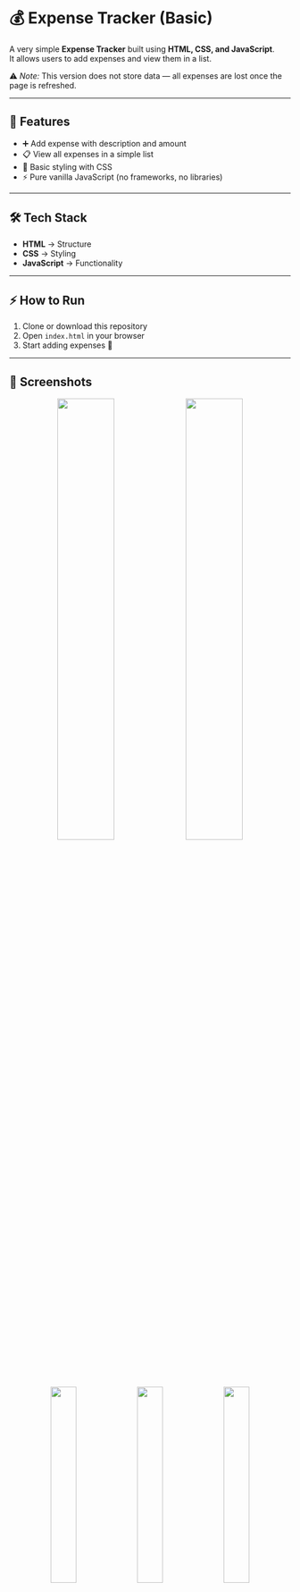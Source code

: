 # 💰 Expense Tracker (Basic)

A very simple **Expense Tracker** built using **HTML, CSS, and JavaScript**.  
It allows users to add expenses and view them in a list.  

⚠️ *Note:* This version does not store data — all expenses are lost once the page is refreshed.

---

## 🚀 Features
- ➕ Add expense with description and amount  
- 📋 View all expenses in a simple list  
- 🎨 Basic styling with CSS  
- ⚡ Pure vanilla JavaScript (no frameworks, no libraries)  

---

## 🛠️ Tech Stack
- **HTML** → Structure  
- **CSS** → Styling  
- **JavaScript** → Functionality  

---

## ⚡ How to Run
1. Clone or download this repository  
2. Open `index.html` in your browser  
3. Start adding expenses 🎉  

---

## 📸 Screenshots
<p align="center">
  <img src="https://github.com/user-attachments/assets/3126f7bc-544e-4ddf-93b9-b0c9f8b290dc" width="45%" />
  <img src="https://github.com/user-attachments/assets/218b9cf6-f8f9-46de-8726-51995f5058d0" width="45%" />
</p>

<p align="center">
  <img src="https://github.com/user-attachments/assets/50e016ac-baca-47df-803b-e6b19501823a" width="30%" />
  <img src="https://github.com/user-attachments/assets/5faf3d8b-3feb-4db3-845d-751b1d5f054d" width="30%" />
  <img src="https://github.com/user-attachments/assets/61231f72-b5e0-4792-ac18-5144cbdcb493" width="30%" />
</p>
